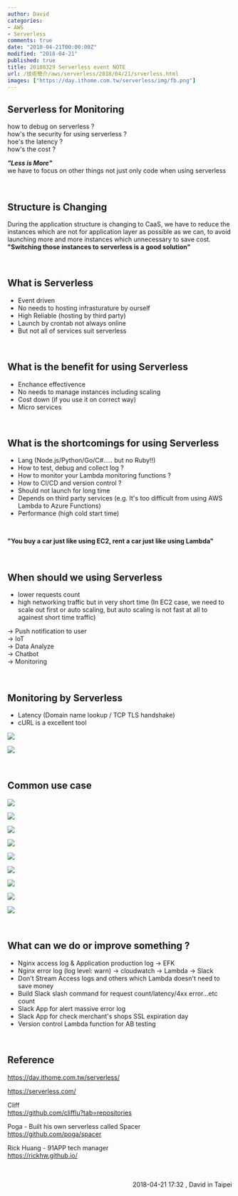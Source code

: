 ```yaml
---
author: David
categories:
- AWS
- Serverless
comments: true
date: "2018-04-21T00:00:00Z"
modified: "2018-04-21"
published: true
title: 20180329 Serverless event NOTE
url: /技術簡介/aws/serverless/2018/04/21/srverless.html
images: ["https://day.ithome.com.tw/serverless/img/fb.png"]
---
```


**Serverless for Monitoring**
-

how to debug on serverless ? <br />
how's the security for using serverless ? <br />
hoe's the latency ? <br />
how's the cost ? <br />


**_"Less is More"_** <br />
we have to focus on other things not just only code when using serverless

<br />

Structure is Changing
-

During the application structure is changing to CaaS, we have to reduce the instances which are not for application layer as possible as we can, to avoid launching more and more instances which unnecessary to save cost.
<br />
**"Switching those instances to serverless is a good solution"**

<br />

What is Serverless
-
- Event driven
- No needs to hosting infrasturature by ourself
- High Reliable (hosting by third party)
- Launch by crontab not always online
- But not all of services suit serverless

<br />

What is the benefit for using Serverless
-
- Enchance effectivence
- No needs to manage instances including scaling
- Cost down (if you use it on correct way)
- Micro services

<br />

What is the shortcomings for using Serverless
-
- Lang (Node.js/Python/Go/C#..... but no Ruby!!)
- How to test, debug and collect log ?
- How to monitor your Lambda monitoring functions ?
- How to CI/CD and version control ?
- Should not launch for long time
- Depends on third party services (e.g. It's too difficult from using AWS Lambda to Azure Functions)
- Performance (high cold start time)

<br />

**"You buy a car just like using EC2, rent a car just like using Lambda"**

<br />


When should we using Serverless 
-
- lower requests count
- high networking traffic but in very short time 
(In EC2 case, we need to scale out first or auto scaling, but auto scaling is not fast at all to againest short time traffic)


-> Push notification to user <br />
-> IoT <br />
-> Data Analyze <br />
-> Chatbot <br />
-> Monitoring <br />

<br />

Monitoring by Serverless
-
- Latency (Domain name lookup / TCP TLS handshake)
- cURL is a excellent tool

![](https://i.imgur.com/0oVk4Vy.png)

![](https://i.imgur.com/TiNuUqz.png)


<br />

Common use case
-
![](https://i.imgur.com/3YIZLho.png)


![](https://i.imgur.com/f1UhVJU.png)


![](https://i.imgur.com/u2cbiTf.png)


![](https://i.imgur.com/EJlDq8n.png)


![](https://i.imgur.com/r0Gqqlc.png)


![](https://i.imgur.com/9sqkEO1.png)


![](https://i.imgur.com/r5oOfRr.png)


![](https://i.imgur.com/UYw6R8X.png)


![](https://i.imgur.com/xYVRnFi.png)



<br />

What can we do or improve something ?
-
- Nginx access log & Application production log -> EFK
- Nginx error log (log level: warn) -> cloudwatch -> Lambda -> Slack
- Don't Stream Access logs and others which Lambda doesn't need to save money
- Build Slack slash command for request count/latency/4xx error...etc count
- Slack App for alert massive error log
- Slack App for check merchant's shops SSL expiration day
- Version control Lambda function for AB testing

<br />


Reference
-
https://day.ithome.com.tw/serverless/ <br />

https://serverless.com/ <br />

Cliff <br />
https://github.com/clifflu?tab=repositories

Poga - Built his own serverless called Spacer <br />
https://github.com/poga/spacer

Rick Huang - 91APP tech manager <br />
https://rickhw.github.io/


<br />
<br />
<div style="text-align: right;">
2018-04-21 17:32 , David in Taipei</div>

<br />
<br />
<br />


